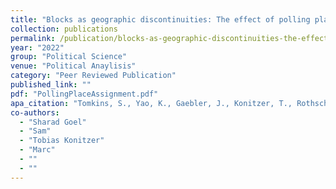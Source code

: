 ```yaml
---
title: "Blocks as geographic discontinuities: The effect of polling place assignment on voting"
collection: publications
permalink: /publication/blocks-as-geographic-discontinuities-the-effect-of-polling-place-assignment-on-v
year: "2022"
group: "Political Science"
venue: "Political Anaylisis"
category: "Peer Reviewed Publication"
published_link: ""
pdf: "PollingPlaceAssignment.pdf"
apa_citation: "Tomkins, S., Yao, K., Gaebler, J., Konitzer, T., Rothschild, D., Meredith, M., & Goel, S. (2022). Blocks as Geographic Discontinuities: The Effect of Polling-Place Assignment on Voting. Political Analysis, 31(2), 165-180. https://doi.org/10.1017/pan.2022.19"
co-authors:
  - "Sharad Goel"
  - "Sam"
  - "Tobias Konitzer"
  - "Marc"
  - ""
  - ""
---
```

